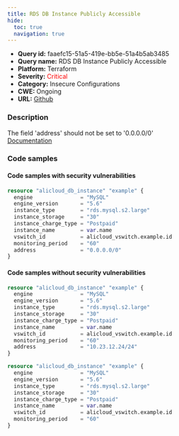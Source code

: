 ```yaml
---
title: RDS DB Instance Publicly Accessible
hide:
  toc: true
  navigation: true
---
```


-   **Query id:** faaefc15-51a5-419e-bb5e-51a4b5ab3485
-   **Query name:** RDS DB Instance Publicly Accessible
-   **Platform:** Terraform
-   **Severity:** <span style="color:#ff0000">Critical</span>
-   **Category:** Insecure Configurations
-   **CWE:** Ongoing
-   **URL:** [Github](https://github.com/DataDog/kics/tree/master/assets/queries/terraform/alicloud/rds_instance_address_publicly_accessible)

### Description
The field 'address' should not be set to '0.0.0.0/0'<br>
[Documentation](https://registry.terraform.io/providers/aliyun/alicloud/latest/docs/resources/db_instance#address)

### Code samples
#### Code samples with security vulnerabilities
```tf title="Positive test num. 1 - tf file" hl_lines="10"
resource "alicloud_db_instance" "example" {
  engine               = "MySQL"
  engine_version       = "5.6"
  instance_type        = "rds.mysql.s2.large"
  instance_storage     = "30"
  instance_charge_type = "Postpaid"
  instance_name        = var.name
  vswitch_id           = alicloud_vswitch.example.id
  monitoring_period    = "60"
  address              = "0.0.0.0/0"
}

```


#### Code samples without security vulnerabilities
```tf title="Negative test num. 1 - tf file"
resource "alicloud_db_instance" "example" {
  engine               = "MySQL"
  engine_version       = "5.6"
  instance_type        = "rds.mysql.s2.large"
  instance_storage     = "30"
  instance_charge_type = "Postpaid"
  instance_name        = var.name
  vswitch_id           = alicloud_vswitch.example.id
  monitoring_period    = "60"
  address              = "10.23.12.24/24"
}

```
```tf title="Negative test num. 2 - tf file"
resource "alicloud_db_instance" "example" {
  engine               = "MySQL"
  engine_version       = "5.6"
  instance_type        = "rds.mysql.s2.large"
  instance_storage     = "30"
  instance_charge_type = "Postpaid"
  instance_name        = var.name
  vswitch_id           = alicloud_vswitch.example.id
  monitoring_period    = "60"
}

```
